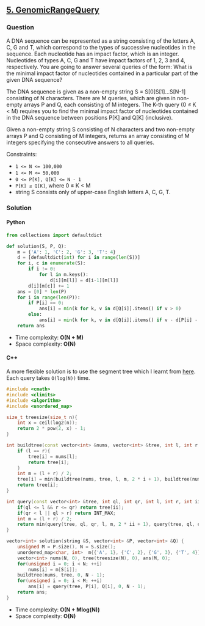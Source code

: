 ## **[5. GenomicRangeQuery](https://app.codility.com/programmers/lessons/5-prefix_sums/genomic_range_query/)**

### Question
A DNA sequence can be represented as a string consisting of the letters A, C, G and T, which correspond to the types of successive nucleotides in the sequence. 
Each nucleotide has an impact factor, which is an integer. 
Nucleotides of types A, C, G and T have impact factors of 1, 2, 3 and 4, respectively. 
You are going to answer several queries of the form: What is the minimal impact factor of nucleotides contained in a particular part of the given DNA sequence?

The DNA sequence is given as a non-empty string S = S[0]S[1]...S[N-1] consisting of N characters. 
There are M queries, which are given in non-empty arrays P and Q, each consisting of M integers. 
The K-th query (0 ≤ K < M) requires you to find the minimal impact factor of nucleotides contained in the DNA sequence between positions P[K] and Q[K] (inclusive).

Given a non-empty string S consisting of N characters and two non-empty arrays P and Q consisting of M integers, 
returns an array consisting of M integers specifying the consecutive answers to all queries.

Constraints:
- `1 <= N <= 100,000`
- `1 <= M <= 50,000`
- `0 <= P[K], Q[K] <= N - 1`
- `P[K] ≤ Q[K]`, where 0 ≤ K < M
- string S consists only of upper-case English letters A, C, G, T.

### Solution

#### Python
```python
from collections import defaultdict

def solution(S, P, Q):
    m = {'A': 1, 'C': 2, 'G': 3, 'T': 4}
    d = [defaultdict(int) for i in range(len(S))]
    for i, c in enumerate(S):
        if i != 0:
            for l in m.keys():
                d[i][m[l]] = d[i-1][m[l]]
        d[i][m[c]] += 1
    ans = [0] * len(P)
    for i in range(len(P)):
        if P[i] == 0:
            ans[i] = min(k for k, v in d[Q[i]].items() if v > 0)
        else:
            ans[i] = min(k for k, v in d[Q[i]].items() if v - d[P[i] - 1][k] > 0)
    return ans
```

- Time complexity: **O(N + M)**
- Space complexity: **O(N)**

#### C++
A more flexible solution is to use the segment tree which I learnt from [here](https://www.youtube.com/watch?v=ZBHKZF5w4YU). Each query takes `O(log(N))` time.

```cpp
#include <cmath>
#include <climits>
#include <algorithm>
#include <unordered_map>

size_t treesize(size_t n){
    int x = ceil(log2(n));
    return 2 * pow(2, x) - 1;
}

int buildtree(const vector<int> &nums, vector<int> &tree, int l, int r, int i = 0){
    if (l == r){
        tree[i] = nums[l];
        return tree[i];
    }
    int m = (l + r) / 2;
    tree[i] = min(buildtree(nums, tree, l, m, 2 * i + 1), buildtree(nums, tree, m + 1, r, 2 * i + 2));
    return tree[i];
}   

int query(const vector<int> &tree, int ql, int qr, int l, int r, int ii = 0){
    if(ql <= l && r <= qr) return tree[ii];
    if(qr < l || ql > r) return INT_MAX;
    int m = (l + r) / 2;
    return min(query(tree, ql, qr, l, m, 2 * ii + 1), query(tree, ql, qr, m + 1, r, 2 * ii + 2));
}

vector<int> solution(string &S, vector<int> &P, vector<int> &Q) {
    unsigned M = P.size(), N = S.size();
    unordered_map<char, int>  m{{'A', 1}, {'C', 2}, {'G', 3}, {'T', 4}};
    vector<int> nums(N, 0), tree(treesize(N), 0), ans(M, 0);
    for(unsigned i = 0; i < N; ++i)
        nums[i] = m[S[i]];
    buildtree(nums, tree, 0, N - 1);
    for(unsigned i = 0; i < M; ++i)
        ans[i] = query(tree, P[i], Q[i], 0, N - 1);
    return ans;
}
```

- Time complexity: **O(N + Mlog(N))**
- Space complexity: **O(N)**
